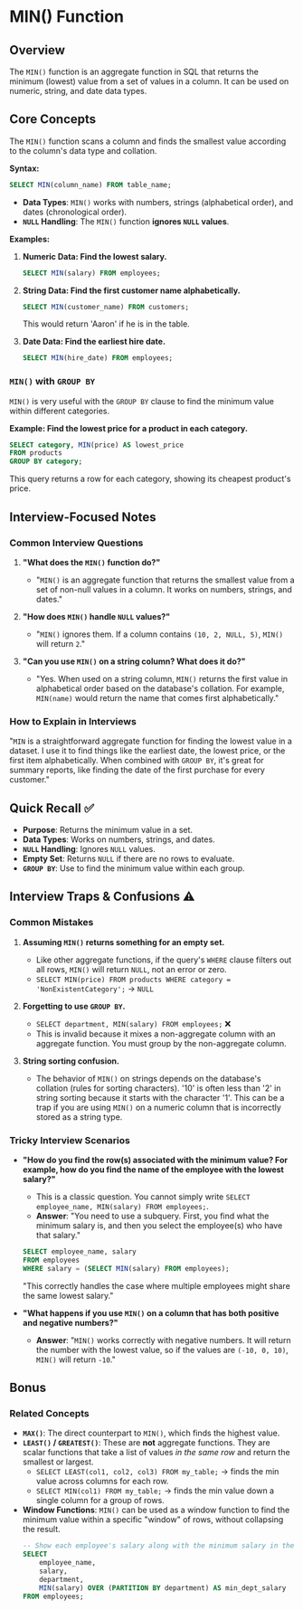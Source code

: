 # MIN() Function

## Overview
The `MIN()` function is an aggregate function in SQL that returns the minimum (lowest) value from a set of values in a column. It can be used on numeric, string, and date data types.

## Core Concepts

The `MIN()` function scans a column and finds the smallest value according to the column's data type and collation.

**Syntax:**
```sql
SELECT MIN(column_name) FROM table_name;
```

-   **Data Types**: `MIN()` works with numbers, strings (alphabetical order), and dates (chronological order).
-   **`NULL` Handling**: The `MIN()` function **ignores `NULL` values**.

**Examples:**

1.  **Numeric Data: Find the lowest salary.**
    ```sql
    SELECT MIN(salary) FROM employees;
    ```

2.  **String Data: Find the first customer name alphabetically.**
    ```sql
    SELECT MIN(customer_name) FROM customers;
    ```
    This would return 'Aaron' if he is in the table.

3.  **Date Data: Find the earliest hire date.**
    ```sql
    SELECT MIN(hire_date) FROM employees;
    ```

### `MIN()` with `GROUP BY`
`MIN()` is very useful with the `GROUP BY` clause to find the minimum value within different categories.

**Example: Find the lowest price for a product in each category.**
```sql
SELECT category, MIN(price) AS lowest_price
FROM products
GROUP BY category;
```
This query returns a row for each category, showing its cheapest product's price.

## Interview-Focused Notes

### Common Interview Questions

1.  **"What does the `MIN()` function do?"**
    -   "`MIN()` is an aggregate function that returns the smallest value from a set of non-null values in a column. It works on numbers, strings, and dates."

2.  **"How does `MIN()` handle `NULL` values?"**
    -   "`MIN()` ignores them. If a column contains `(10, 2, NULL, 5)`, `MIN()` will return `2`."

3.  **"Can you use `MIN()` on a string column? What does it do?"**
    -   "Yes. When used on a string column, `MIN()` returns the first value in alphabetical order based on the database's collation. For example, `MIN(name)` would return the name that comes first alphabetically."

### How to Explain in Interviews
"`MIN` is a straightforward aggregate function for finding the lowest value in a dataset. I use it to find things like the earliest date, the lowest price, or the first item alphabetically. When combined with `GROUP BY`, it's great for summary reports, like finding the date of the first purchase for every customer."

## Quick Recall ✅

-   **Purpose**: Returns the minimum value in a set.
-   **Data Types**: Works on numbers, strings, and dates.
-   **`NULL` Handling**: Ignores `NULL` values.
-   **Empty Set**: Returns `NULL` if there are no rows to evaluate.
-   **`GROUP BY`**: Use to find the minimum value within each group.

## Interview Traps & Confusions ⚠️

### Common Mistakes

1.  **Assuming `MIN()` returns something for an empty set.**
    -   Like other aggregate functions, if the query's `WHERE` clause filters out all rows, `MIN()` will return `NULL`, not an error or zero.
    -   `SELECT MIN(price) FROM products WHERE category = 'NonExistentCategory';` -> `NULL`

2.  **Forgetting to use `GROUP BY`.**
    -   `SELECT department, MIN(salary) FROM employees;` ❌
    -   This is invalid because it mixes a non-aggregate column with an aggregate function. You must group by the non-aggregate column.

3.  **String sorting confusion.**
    -   The behavior of `MIN()` on strings depends on the database's collation (rules for sorting characters). '10' is often less than '2' in string sorting because it starts with the character '1'. This can be a trap if you are using `MIN()` on a numeric column that is incorrectly stored as a string type.

### Tricky Interview Scenarios

-   **"How do you find the row(s) associated with the minimum value? For example, how do you find the name of the employee with the lowest salary?"**
    -   This is a classic question. You cannot simply write `SELECT employee_name, MIN(salary) FROM employees;`.
    -   **Answer**: "You need to use a subquery. First, you find what the minimum salary is, and then you select the employee(s) who have that salary."
    ```sql
    SELECT employee_name, salary
    FROM employees
    WHERE salary = (SELECT MIN(salary) FROM employees);
    ```
    "This correctly handles the case where multiple employees might share the same lowest salary."

-   **"What happens if you use `MIN()` on a column that has both positive and negative numbers?"**
    -   **Answer**: "`MIN()` works correctly with negative numbers. It will return the number with the lowest value, so if the values are `(-10, 0, 10)`, `MIN()` will return `-10`."

## Bonus

### Related Concepts
-   **`MAX()`**: The direct counterpart to `MIN()`, which finds the highest value.
-   **`LEAST()` / `GREATEST()`**: These are **not** aggregate functions. They are scalar functions that take a list of values *in the same row* and return the smallest or largest.
    -   `SELECT LEAST(col1, col2, col3) FROM my_table;` -> finds the min value across columns for each row.
    -   `SELECT MIN(col1) FROM my_table;` -> finds the min value down a single column for a group of rows.
-   **Window Functions**: `MIN()` can be used as a window function to find the minimum value within a specific "window" of rows, without collapsing the result.
    ```sql
    -- Show each employee's salary along with the minimum salary in their department
    SELECT
        employee_name,
        salary,
        department,
        MIN(salary) OVER (PARTITION BY department) AS min_dept_salary
    FROM employees;
    ```
